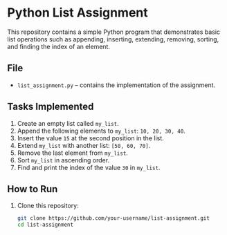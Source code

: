# Python List Assignment

This repository contains a simple Python program that demonstrates basic list operations such as appending, inserting, extending, removing, sorting, and finding the index of an element.

## File
- `list_assignment.py` – contains the implementation of the assignment.

## Tasks Implemented
1. Create an empty list called `my_list`.
2. Append the following elements to `my_list`: `10, 20, 30, 40`.
3. Insert the value `15` at the second position in the list.
4. Extend `my_list` with another list: `[50, 60, 70]`.
5. Remove the last element from `my_list`.
6. Sort `my_list` in ascending order.
7. Find and print the index of the value `30` in `my_list`.

## How to Run
1. Clone this repository:
   ```bash
   git clone https://github.com/your-username/list-assignment.git
   cd list-assignment

